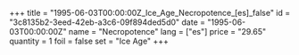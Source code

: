 +++
title = "1995-06-03T00:00:00Z_Ice_Age_Necropotence_[es]_false"
id = "3c8135b2-3eed-42eb-a3c6-09f894ded5d0"
date = "1995-06-03T00:00:00Z"
name = "Necropotence"
lang = ["es"]
price = "29.65"
quantity = 1
foil = false
set = "Ice Age"
+++
